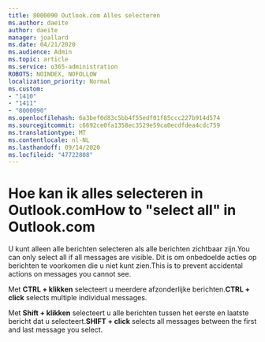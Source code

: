 ```yaml
---
title: 8000090 Outlook.com Alles selecteren
ms.author: daeite
author: daeite
manager: joallard
ms.date: 04/21/2020
ms.audience: Admin
ms.topic: article
ms.service: o365-administration
ROBOTS: NOINDEX, NOFOLLOW
localization_priority: Normal
ms.custom:
- "1410"
- "1411"
- "8000090"
ms.openlocfilehash: 6a3bef0d83c5bb4f55edf01f85ccc227b914d574
ms.sourcegitcommit: c6692ce0fa1358ec3529e59ca0ecdfdea4cdc759
ms.translationtype: MT
ms.contentlocale: nl-NL
ms.lasthandoff: 09/14/2020
ms.locfileid: "47722808"
---
```

# <a name="how-to-select-all-in-outlookcom"></a><span data-ttu-id="b8c22-102">Hoe kan ik alles selecteren in Outlook.com</span><span class="sxs-lookup"><span data-stu-id="b8c22-102">How to "select all" in Outlook.com</span></span>

<span data-ttu-id="b8c22-103">U kunt alleen alle berichten selecteren als alle berichten zichtbaar zijn.</span><span class="sxs-lookup"><span data-stu-id="b8c22-103">You can only select all if all messages are visible.</span></span> <span data-ttu-id="b8c22-104">Dit is om onbedoelde acties op berichten te voorkomen die u niet kunt zien.</span><span class="sxs-lookup"><span data-stu-id="b8c22-104">This is to prevent accidental actions on messages you cannot see.</span></span>

<span data-ttu-id="b8c22-105">Met **CTRL + klikken** selecteert u meerdere afzonderlijke berichten.</span><span class="sxs-lookup"><span data-stu-id="b8c22-105">**CTRL + click** selects multiple individual messages.</span></span>

<span data-ttu-id="b8c22-106">Met **Shift + klikken** selecteert u alle berichten tussen het eerste en laatste bericht dat u selecteert.</span><span class="sxs-lookup"><span data-stu-id="b8c22-106">**SHIFT + click** selects all messages between the first and last message you select.</span></span>